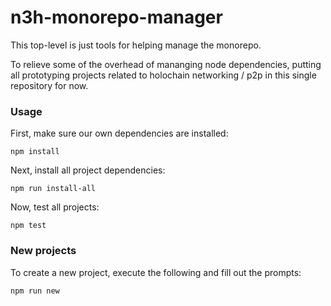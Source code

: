 # n3h-monorepo-manager

This top-level is just tools for helping manage the monorepo.

To relieve some of the overhead of mananging node dependencies, putting all prototyping projects related to holochain networking / p2p in this single repository for now.

### Usage

First, make sure our own dependencies are installed:

```shell
npm install
```

Next, install all project dependencies:

```shell
npm run install-all
```

Now, test all projects:

```shell
npm test
```

### New projects

To create a new project, execute the following and fill out the prompts:

```shell
npm run new
```
